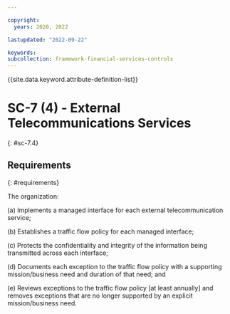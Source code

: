 ```yaml
---

copyright:
  years: 2020, 2022

lastupdated: "2022-09-22"

keywords: 
subcollection: framework-financial-services-controls
---
```


{{site.data.keyword.attribute-definition-list}}

# SC-7 (4) - External Telecommunications Services
{: #sc-7.4}

## Requirements
{: #requirements}

The organization:

(a) Implements a managed interface for each external telecommunication service;

(b) Establishes a traffic flow policy for each managed interface;

(c) Protects the confidentiality and integrity of the information being transmitted across each interface;

(d) Documents each exception to the traffic flow policy with a supporting mission/business need and duration of that need; and

(e) Reviews exceptions to the traffic flow policy [at least annually] and removes exceptions that are no longer supported by an explicit mission/business need.

